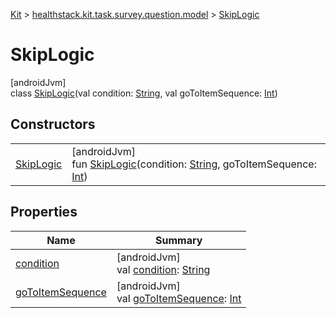 
[Kit](../../../kit.html) > [healthstack.kit.task.survey.question.model](../index.html) > [SkipLogic](index.html)



# SkipLogic



[androidJvm]\
class [SkipLogic](index.html)(val condition: [String](https://kotlinlang.org/api/latest/jvm/stdlib/kotlin/-string/index.html), val goToItemSequence: [Int](https://kotlinlang.org/api/latest/jvm/stdlib/kotlin/-int/index.html))



## Constructors


| | |
|---|---|
| [SkipLogic](-skip-logic.html) | [androidJvm]<br>fun [SkipLogic](-skip-logic.html)(condition: [String](https://kotlinlang.org/api/latest/jvm/stdlib/kotlin/-string/index.html), goToItemSequence: [Int](https://kotlinlang.org/api/latest/jvm/stdlib/kotlin/-int/index.html)) |


## Properties


| Name | Summary |
|---|---|
| [condition](condition.html) | [androidJvm]<br>val [condition](condition.html): [String](https://kotlinlang.org/api/latest/jvm/stdlib/kotlin/-string/index.html) |
| [goToItemSequence](go-to-item-sequence.html) | [androidJvm]<br>val [goToItemSequence](go-to-item-sequence.html): [Int](https://kotlinlang.org/api/latest/jvm/stdlib/kotlin/-int/index.html) |

